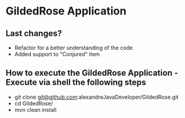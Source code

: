 # GildedRose Application

## Last changes?
- Refactor for a better understanding of the code
- Added support to "Conjured" item

## How to execute the GildedRose Application - Execute via shell the following steps
-   git clone git@github.com:alexandreJavaDeveloper/GildedRose.git
-   cd GildedRose/
-   mvn clean install